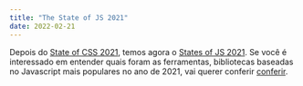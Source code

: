```yaml
---
title: "The State of JS 2021"
date: 2022-02-21
---
```


Depois do [State of CSS 2021](https://tcelestino.github.io/bloco-de-notas/2022/01/state-of-css-2021/), temos agora o [States of JS 2021](https://2021.stateofjs.com/). Se você é interessado em entender quais foram as ferramentas, bibliotecas baseadas no Javascript mais populares no ano de 2021, vai querer conferir [conferir](https://2021.stateofjs.com/).
